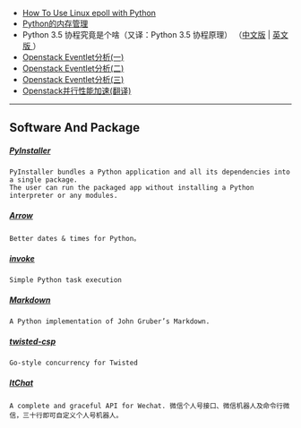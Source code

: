 
- [How To Use Linux epoll with Python](http://scotdoyle.com/python-epoll-howto.html)
- [Python的内存管理](http://www.cnblogs.com/vamei/p/3232088.html)
- Python 3.5 协程究竟是个啥（又译：Python 3.5 协程原理） （[中文版](http://blog.rainy.im/2016/03/10/how-the-heck-does-async-await-work-in-python-3-5/) | [英文版 ](http://www.snarky.ca/how-the-heck-does-async-await-work-in-python-3-5)）
- [Openstack Eventlet分析(一)](http://www.choudan.net/2013/08/18/OpenStack-eventlet%E5%88%86%E6%9E%90(%E4%B8%80).html)
- [Openstack Eventlet分析(二)](http://www.choudan.net/2013/08/19/OpenStack-eventlet%E5%88%86%E6%9E%90(%E4%BA%8C).html)
- [Openstack Eventlet分析(三)](http://www.choudan.net/2013/10/02/OpenStack-eventlet%E5%88%86%E6%9E%90(%E4%B8%89).html)
- [Openstack并行性能加速(翻译)](http://www.choudan.net/2013/12/24/OpenStack%E5%B9%B6%E8%A1%8C%E6%80%A7%E8%83%BD%E5%8A%A0%E9%80%9F(%E7%BF%BB%E8%AF%91).html)

-----

## Software And Package

##### [PyInstaller](http://www.pyinstaller.org/)
    PyInstaller bundles a Python application and all its dependencies into a single package.
    The user can run the packaged app without installing a Python interpreter or any modules.

##### [Arrow](https://github.com/crsmithdev/arrow)
    Better dates & times for Python。

##### [invoke](https://github.com/pyinvoke/invoke/)
    Simple Python task execution

##### [Markdown](https://github.com/waylan/Python-Markdown)
    A Python implementation of John Gruber’s Markdown.

##### [twisted-csp](https://github.com/ubolonton/twisted-csp)
    Go-style concurrency for Twisted

##### [ItChat](https://github.com/littlecodersh/ItChat)
    A complete and graceful API for Wechat. 微信个人号接口、微信机器人及命令行微信，三十行即可自定义个人号机器人。
